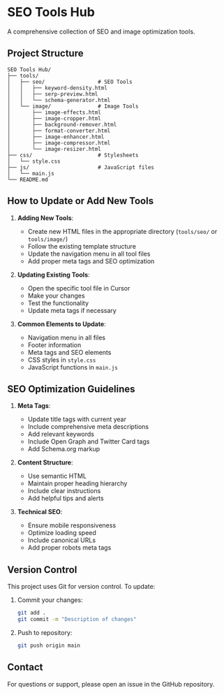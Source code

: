 # SEO Tools Hub

A comprehensive collection of SEO and image optimization tools.

## Project Structure

```
SEO Tools Hub/
├── tools/
│   ├── seo/                 # SEO Tools
│   │   ├── keyword-density.html
│   │   ├── serp-preview.html
│   │   └── schema-generator.html
│   └── image/               # Image Tools
│       ├── image-effects.html
│       ├── image-cropper.html
│       ├── background-remover.html
│       ├── format-converter.html
│       ├── image-enhancer.html
│       ├── image-compressor.html
│       └── image-resizer.html
├── css/                     # Stylesheets
│   └── style.css
├── js/                      # JavaScript files
│   └── main.js
└── README.md
```

## How to Update or Add New Tools

1. **Adding New Tools**:
   - Create new HTML files in the appropriate directory (`tools/seo/` or `tools/image/`)
   - Follow the existing template structure
   - Update the navigation menu in all tool files
   - Add proper meta tags and SEO optimization

2. **Updating Existing Tools**:
   - Open the specific tool file in Cursor
   - Make your changes
   - Test the functionality
   - Update meta tags if necessary

3. **Common Elements to Update**:
   - Navigation menu in all files
   - Footer information
   - Meta tags and SEO elements
   - CSS styles in `style.css`
   - JavaScript functions in `main.js`

## SEO Optimization Guidelines

1. **Meta Tags**:
   - Update title tags with current year
   - Include comprehensive meta descriptions
   - Add relevant keywords
   - Include Open Graph and Twitter Card tags
   - Add Schema.org markup

2. **Content Structure**:
   - Use semantic HTML
   - Maintain proper heading hierarchy
   - Include clear instructions
   - Add helpful tips and alerts

3. **Technical SEO**:
   - Ensure mobile responsiveness
   - Optimize loading speed
   - Include canonical URLs
   - Add proper robots meta tags

## Version Control

This project uses Git for version control. To update:

1. Commit your changes:
   ```bash
   git add .
   git commit -m "Description of changes"
   ```

2. Push to repository:
   ```bash
   git push origin main
   ```

## Contact

For questions or support, please open an issue in the GitHub repository. 